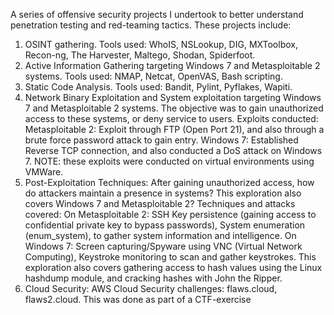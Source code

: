 A series of offensive security projects I undertook to better understand penetration testing and red-teaming tactics.
These projects include:
1) OSINT gathering. Tools used: WhoIS, NSLookup, DIG, MXToolbox, Recon-ng, The Harvester, Maltego, Shodan, Spiderfoot.
2) Active Information Gathering targeting Windows 7 and Metasploitable 2 systems. Tools used: NMAP, Netcat, OpenVAS, Bash scripting.
3) Static Code Analysis. Tools used: Bandit, Pylint, Pyflakes, Wapiti.
4) Network Binary Exploitation and System exploitation targeting Windows 7 and Metasploitable 2 systems. The objective was to gain unauthorized access to these systems, or deny service to users.
   Exploits conducted:
     Metasploitable 2: Exploit through FTP (Open Port 21), and also through a brute force password attack to gain entry.
     Windows 7: Established Reverse TCP connection, and also conducted a DoS attack on Windows 7.
     NOTE: these exploits were conducted on virtual environments using VMWare.
6) Post-Exploitation Techniques: After gaining unauthorized access, how do attackers maintain a presence in systems? This exploration also covers Windows 7 and Metasploitable 2?
     Techniques and attacks covered:
     On Metasploitable 2: SSH Key persistence (gaining access to confidential private key to bypass passwords), System enumeration (enum_system), to gather system information and intelligence.
     On Windows 7: Screen capturing/Spyware using VNC (Virtual Network Computing), Keystroke monitoring to scan and gather keystrokes.
   This exploration also covers gathering access to hash values using the Linux hashdump module, and cracking hashes with John the Ripper.
7) Cloud Security: AWS Cloud Security challenges: flaws.cloud, flaws2.cloud. This was done as part of a CTF-exercise
